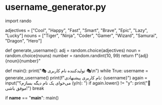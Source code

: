 # username_generator.py
import rando

adjectives = ["Cool", "Happy", "Fast", "Smart", "Brave", "Epic", "Lazy", "Lucky"]
nouns = ["Tiger", "Ninja", "Coder", "Gamer", "Wizard", "Samurai", "Dragon", "Hero"]

def generate_username():
    adj = random.choice(adjectives)
    noun = random.choice(nouns)
    number = random.randint(10, 99)
    return f"{adj}{noun}{number}"

def main():
    print("🎭 تولیدکننده نام کاربری 🎭\n")
    while True:
        username = generate_username()
        print(f"نام کاربری پیشنهادی: {username}")
        again = input("می‌خوای یک نام دیگه بسازم؟ (y/n): ")
        if again.lower() != "y":
            print("👋 موفق باشی!")
            break

if __name__ == "__main__":
    main()
